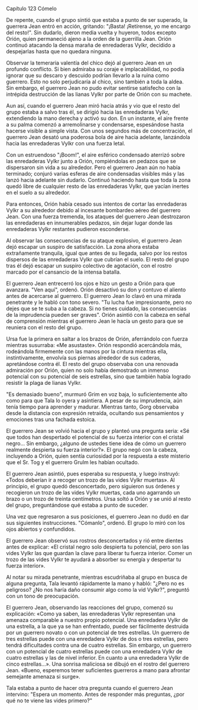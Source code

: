 
Capítulo 123 Cómelo

De repente, cuando el grupo sintió que estaba a punto de ser superado, la guerrera Jean entró en acción, gritando: "¡Basta! ¡Retírense, yo me encargo del resto!". Sin dudarlo, dieron media vuelta y huyeron, todos excepto Orión, quien permaneció ajeno a la orden de la guerrilla Jean. Orión continuó atacando la densa maraña de enredaderas Vylkr, decidido a despejarlas hasta que no quedara ninguna.

Observar la temeraria valentía del chico dejó al guerrero Jean en un profundo conflicto. Si bien admiraba su coraje e implacabilidad, no podía ignorar que su descaro y descuido podrían llevarlo a la ruina como guerrero. Esto no solo perjudicaría al chico, sino también a toda la aldea. Sin embargo, el guerrero Jean no pudo evitar sentirse satisfecho con la intrépida destrucción de las lianas Vylkr por parte de Orión con su machete.

Aun así, cuando el guerrero Jean miró hacia atrás y vio que el resto del grupo estaba a salvo tras él, se dirigió hacia las enredaderas Vylkr, extendiendo la mano derecha y activó su don. En un instante, el aire frente a su palma comenzó a arremolinarse y condensarse, espesándose hasta hacerse visible a simple vista. Con unos segundos más de concentración, el guerrero Jean desató una poderosa bola de aire hacia adelante, lanzándola hacia las enredaderas Vylkr con una fuerza letal.

Con un estruendoso "¡Boom!", el aire esférico condensado aterrizó sobre las enredaderas Vylkr junto a Orión, rompiéndolas en pedazos que se dispersaron sin vida a su alrededor. Pero el guerrero Jean aún no había terminado; conjuró varias esferas de aire condensadas visibles más y las lanzó hacia adelante sin dudarlo. Continuó haciendo hasta que toda la zona quedó libre de cualquier resto de las enredaderas Vylkr, que yacían inertes en el suelo a su alrededor.

Para entonces, Orión había cesado sus intentos de cortar las enredaderas Vylkr a su alrededor debido al incesante bombardeo aéreo del guerrero Jean. Con una fuerza tremenda, los ataques del guerrero Jean destrozaron las enredaderas en innumerables pedazos, sin dejar lugar donde las enredaderas Vylkr restantes pudieron esconderse.

Al observar las consecuencias de su ataque explosivo, el guerrero Jean dejó escapar un suspiro de satisfacción. La zona ahora estaba extrañamente tranquila, igual que antes de su llegada, salvo por los restos dispersos de las enredaderas Vylkr que cubrían el suelo. El resto del grupo tras él dejó escapar un suspiro colectivo de agotación, con el rostro marcado por el cansancio de la intensa batalla.

El guerrero Jean entrecerró los ojos e hizo un gesto a Orión para que avanzara. "Ven aquí", ordenó. Orión desactivó su don y contuvo el aliento antes de acercarse al guerrero. El guerrero Jean lo clavó en una mirada penetrante y le habló con tono severo. "Tu lucha fue impresionante, pero no dejes que se te suba a la cabeza. Si no tienes cuidado, las consecuencias de la imprudencia pueden ser graves". Orión asintió con la cabeza en señal de comprensión mientras el guerrero Jean le hacía un gesto para que se reuniera con el resto del grupo.

Ursa fue la primera en saltar a los brazos de Orión, aferrándolo con fuerza mientras susurraba: «Me asustaste». Orión respondió acercándola más, rodeándola firmemente con las manos por la cintura mientras ella, instintivamente, envolvía sus piernas alrededor de sus caderas, apretándose contra él. El resto del grupo observaba con una renovada admiración por Orión, quien no solo había demostrado un inmenso potencial con su potencial de seis estrellas, sino que también había logrado resistir la plaga de lianas Vylkr.

"Es demasiado bueno", murmuró Grim en voz baja, lo suficientemente alto como para que Tala lo oyera y asintiera. A pesar de su imprudencia, aún tenía tiempo para aprender y madurar. Mientras tanto, Gorg observaba desde la distancia con expresión retraída, ocultando sus pensamientos y emociones tras una fachada estoica.

El guerrero Jean se volvió hacia el grupo y planteó una pregunta seria: «Sé que todos han despertado el potencial de su fuerza interior con el cristal negro... Sin embargo, ¿alguno de ustedes tiene idea de cómo un guerrero realmente despierta su fuerza interior?». El grupo negó con la cabeza, incluyendo a Orión, quien sentía curiosidad por la respuesta a este misterio que el Sr. Tog y el guerrero Grulm les habían ocultado.

El guerrero Jean asintió, pues esperaba su respuesta, y luego instruyó: «Todos deberían ir a recoger un trozo de las vides Vylkr muertas». Al principio, el grupo quedó desconcertado, pero siguieron sus órdenes y recogieron un trozo de las vides Vylkr muertas, cada uno agarrando un brazo o un trozo de treinta centímetros. Ursa soltó a Orión y se unió al resto del grupo, preguntándose qué estaba a punto de suceder.

Una vez que regresaron a sus posiciones, el guerrero Jean no dudó en dar sus siguientes instrucciones. "Cómanlo", ordenó. El grupo lo miró con los ojos abiertos y confundidos.

El guerrero Jean observó sus rostros desconcertados y rió entre dientes antes de explicar: «El cristal negro solo despierta tu potencial, pero son las vides Vylkr las que guardan la clave para liberar tu fuerza interior. Comer un trozo de las vides Vylkr te ayudará a absorber su energía y despertar tu fuerza interior».

Al notar su mirada penetrante, mientras escudriñaba al grupo en busca de alguna pregunta, Tala levantó rápidamente la mano y habló: "¿Pero no es peligroso? ¿No nos haría daño consumir algo como la vid Vylkr?", preguntó con un tono de preocupación.

El guerrero Jean, observando las reacciones del grupo, comenzó su explicación: «Como ya saben, las enredaderas Vylkr representan una amenaza comparable a nuestro propio potencial. Una enredadera Vylkr de una estrella, a la que ya se han enfrentado, puede ser fácilmente destruida por un guerrero novato o con un potencial de tres estrellas. Un guerrero de tres estrellas puede con una enredadera Vylkr de dos o tres estrellas, pero tendrá dificultades contra una de cuatro estrellas. Sin embargo, un guerrero con un potencial de cuatro estrellas puede con una enredadera Vylkr de cuatro estrellas y las de nivel inferior. En cuanto a una enredadera Vylkr de cinco estrellas...». Una sonrisa maliciosa se dibujó en el rostro del guerrero Jean. «Bueno, esperemos tener suficientes guerreros a mano para afrontar semejante amenaza si surge».

Tala estaba a punto de hacer otra pregunta cuando el guerrero Jean intervino: "Espera un momento. Antes de responder más preguntas, ¿por qué no te viene las vides primero?"